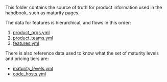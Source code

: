 This folder contains the source of truth for product information used in the handbook, such as maturity pages.

The data for features is hierarchical, and flows in this order:

1. [product_orgs.yml](product_orgs.yml)
1. [product_teams.yml](product_teams.yml)
1. [features.yml](features.yml)

There is also reference data used to know what the set of maturity levels and pricing tiers are:

- [maturity_levels.yml](maturity_levels.yml)
- [code_hosts.yml](code_hosts.yml)
